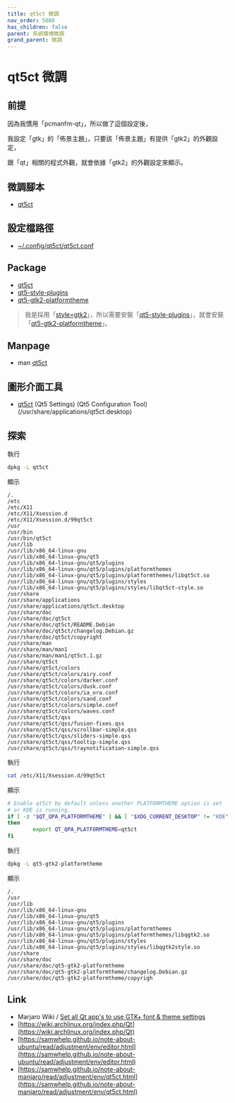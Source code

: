 ```yaml
---
title: qt5ct 微調
nav_order: 5080
has_children: false
parent: 系統環境微調
grand_parent: 微調
---
```


# qt5ct 微調



## 前提

因為我慣用「pcmanfm-qt」，所以做了這個設定後，

我設定「gtk」的「佈景主題」，只要該「佈景主題」有提供「gtk2」的外觀設定，

跟「qt」相關的程式外觀，就會依據「gtk2」的外觀設定來顯示。


## 微調腳本

* [qt5ct](https://github.com/samwhelp/note-about-ubuntu/tree/gh-pages/_demo/adjustment/part/qt5ct)


## 設定檔路徑

* [~/.config/qt5ct/qt5ct.conf](https://github.com/samwhelp/note-about-ubuntu/blob/gh-pages/_demo/adjustment/part/qt5ct/config/qt5ct/qt5ct.conf)


## Package

* [qt5ct](https://packages.ubuntu.com/jammy/qt5ct)
* [qt5-style-plugins](https://packages.ubuntu.com/jammy/qt5-style-plugins)
* [qt5-gtk2-platformtheme](https://packages.ubuntu.com/jammy/qt5-gtk2-platformtheme)

> 我是採用「[style=gtk2](https://github.com/samwhelp/note-about-ubuntu/blob/gh-pages/_demo/adjustment/part/qt5ct/config/qt5ct/qt5ct.conf#L5)」，所以需要安裝「[qt5-style-plugins](https://packages.ubuntu.com/jammy/qt5-style-plugins)」，就會安裝「[qt5-gtk2-platformtheme](https://packages.ubuntu.com/jammy/qt5-gtk2-platformtheme)」。


## Manpage

* man [qt5ct](http://manpages.ubuntu.com/manpages/jammy/en/man1/qt5ct.1.html)


## 圖形介面工具

* [qt5ct](http://manpages.ubuntu.com/manpages/jammy/en/man1/qt5ct.1.html) (Qt5 Settings) (Qt5 Configuration Tool) (/usr/share/applications/qt5ct.desktop)


## 探索

執行

``` sh
dpkg -L qt5ct
```

顯示

```
/.
/etc
/etc/X11
/etc/X11/Xsession.d
/etc/X11/Xsession.d/99qt5ct
/usr
/usr/bin
/usr/bin/qt5ct
/usr/lib
/usr/lib/x86_64-linux-gnu
/usr/lib/x86_64-linux-gnu/qt5
/usr/lib/x86_64-linux-gnu/qt5/plugins
/usr/lib/x86_64-linux-gnu/qt5/plugins/platformthemes
/usr/lib/x86_64-linux-gnu/qt5/plugins/platformthemes/libqt5ct.so
/usr/lib/x86_64-linux-gnu/qt5/plugins/styles
/usr/lib/x86_64-linux-gnu/qt5/plugins/styles/libqt5ct-style.so
/usr/share
/usr/share/applications
/usr/share/applications/qt5ct.desktop
/usr/share/doc
/usr/share/doc/qt5ct
/usr/share/doc/qt5ct/README.Debian
/usr/share/doc/qt5ct/changelog.Debian.gz
/usr/share/doc/qt5ct/copyright
/usr/share/man
/usr/share/man/man1
/usr/share/man/man1/qt5ct.1.gz
/usr/share/qt5ct
/usr/share/qt5ct/colors
/usr/share/qt5ct/colors/airy.conf
/usr/share/qt5ct/colors/darker.conf
/usr/share/qt5ct/colors/dusk.conf
/usr/share/qt5ct/colors/ia_ora.conf
/usr/share/qt5ct/colors/sand.conf
/usr/share/qt5ct/colors/simple.conf
/usr/share/qt5ct/colors/waves.conf
/usr/share/qt5ct/qss
/usr/share/qt5ct/qss/fusion-fixes.qss
/usr/share/qt5ct/qss/scrollbar-simple.qss
/usr/share/qt5ct/qss/sliders-simple.qss
/usr/share/qt5ct/qss/tooltip-simple.qss
/usr/share/qt5ct/qss/traynotification-simple.qss
```

執行

``` sh
cat /etc/X11/Xsession.d/99qt5ct
```

顯示

``` sh
# Enable qt5ct by default unless another PLATFORMTHEME option is set
# or KDE is running.
if [ -z "$QT_QPA_PLATFORMTHEME" ] && [ "$XDG_CURRENT_DESKTOP" != "KDE" ]
then
        export QT_QPA_PLATFORMTHEME=qt5ct
fi
```

執行

``` sh
dpkg -L qt5-gtk2-platformtheme
```

顯示

```
/.
/usr
/usr/lib
/usr/lib/x86_64-linux-gnu
/usr/lib/x86_64-linux-gnu/qt5
/usr/lib/x86_64-linux-gnu/qt5/plugins
/usr/lib/x86_64-linux-gnu/qt5/plugins/platformthemes
/usr/lib/x86_64-linux-gnu/qt5/plugins/platformthemes/libqgtk2.so
/usr/lib/x86_64-linux-gnu/qt5/plugins/styles
/usr/lib/x86_64-linux-gnu/qt5/plugins/styles/libqgtk2style.so
/usr/share
/usr/share/doc
/usr/share/doc/qt5-gtk2-platformtheme
/usr/share/doc/qt5-gtk2-platformtheme/changelog.Debian.gz
/usr/share/doc/qt5-gtk2-platformtheme/copyrigh
```


## Link

* Marjaro Wiki / [Set all Qt app's to use GTK+ font & theme settings](https://wiki.manjaro.org/index.php/Set_all_Qt_app%27s_to_use_GTK%2B_font_%26_theme_settings)
* [https://wiki.archlinux.org/index.php/Qt](https://wiki.archlinux.org/index.php/Qt)
* [https://samwhelp.github.io/note-about-ubuntu/read/adjustment/env/editor.html](https://samwhelp.github.io/note-about-ubuntu/read/adjustment/env/editor.html)
* [https://samwhelp.github.io/note-about-manjaro/read/adjustment/env/qt5ct.html](https://samwhelp.github.io/note-about-manjaro/read/adjustment/env/qt5ct.html)
